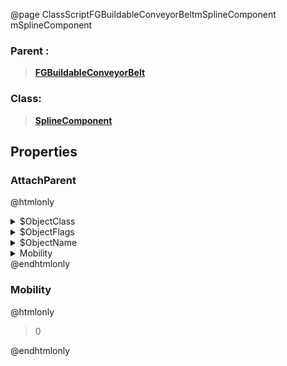 @page ClassScriptFGBuildableConveyorBeltmSplineComponent mSplineComponent
### Parent :
<b><a href="_class_script_f_g_buildable_conveyor_belt.html"><blockquote>FGBuildableConveyorBelt</blockquote></a></b>
### Class:
<b><a href="_class_script_spline_component.html"><blockquote>SplineComponent</blockquote></a></b>
## Properties
### AttachParent
@htmlonly
<details>
 <summary>$ObjectClass</summary>
<b><a href="_class_script_scene_component.html"><blockquote>SceneComponent</blockquote></a></b>
</details>
<details>
 <summary>$ObjectFlags</summary>
<blockquote>262177</blockquote>
</details>
<details>
 <summary>$ObjectName</summary>
<blockquote>RootComponent</blockquote>
</details>
<details>
 <summary>Mobility</summary>
<blockquote>0</blockquote>
</details>
@endhtmlonly

### Mobility
@htmlonly
<blockquote>0</blockquote>
@endhtmlonly


